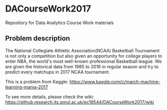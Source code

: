 # DACourseWork2017
Repository for Data Analytics Course Work materials

## Problem description
The National Collegiate Athletic Association(NCAA) Basketball Tournament is not only a competition but also given an opportunity for college players to enter NBA, the world's most well-known professional Basketball league. We are given the historical data from 1985 to 2016 in regular season and try to predict every matchups in 2017 NCAA tournament.

This is a problem from Kaggle: https://www.kaggle.com/c/march-machine-learning-mania-2017

To see more details, please check the wiki: https://github.research.its.qmul.ac.uk/ec16544/DACourseWork2017/wiki
